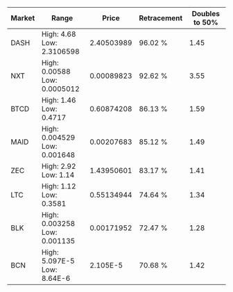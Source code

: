 | Market | Range | Price| Retracement | Doubles to 50% |
| --- | --- | --- | --- | --- |
| DASH | High: 4.68<br />Low: 2.3106598 | 2.40503989 | 96.02 % | 1.45 |
| NXT | High: 0.00588<br />Low: 0.0005012 | 0.00089823 | 92.62 % | 3.55 |
| BTCD | High: 1.46<br />Low: 0.4717 | 0.60874208 | 86.13 % | 1.59 |
| MAID | High: 0.004529<br />Low: 0.001648 | 0.00207683 | 85.12 % | 1.49 |
| ZEC | High: 2.92<br />Low: 1.14 | 1.43950601 | 83.17 % | 1.41 |
| LTC | High: 1.12<br />Low: 0.3581 | 0.55134944 | 74.64 % | 1.34 |
| BLK | High: 0.003258<br />Low: 0.001135 | 0.00171952 | 72.47 % | 1.28 |
| BCN | High: 5.097E-5<br />Low: 8.64E-6 | 2.105E-5 | 70.68 % | 1.42 |
